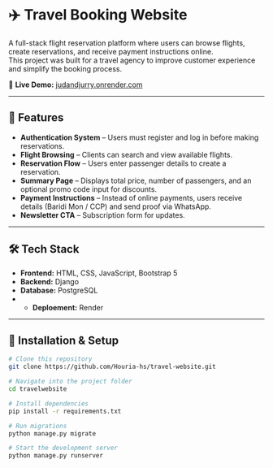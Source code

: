 # ✈️ Travel Booking Website

A full-stack flight reservation platform where users can browse flights, create reservations, and receive payment instructions online.  
This project was built for a travel agency to improve customer experience and simplify the booking process.  

🔗 **Live Demo:** [judandjurry.onrender.com](https://judandjurry.onrender.com)

---

## 🚀 Features
- **Authentication System** – Users must register and log in before making reservations.  
- **Flight Browsing** – Clients can search and view available flights.  
- **Reservation Flow** – Users enter passenger details to create a reservation.  
- **Summary Page** – Displays total price, number of passengers, and an optional promo code input for discounts.  
- **Payment Instructions** – Instead of online payments, users receive details (Baridi Mon / CCP) and send proof via WhatsApp.  
- **Newsletter CTA** – Subscription form for updates.  

---

## 🛠️ Tech Stack
- **Frontend:** HTML, CSS, JavaScript, Bootstrap 5  
- **Backend:** Django  
- **Database:** PostgreSQL
- - **Deploement:** Render  

---

## 📂 Installation & Setup

```bash
# Clone this repository
git clone https://github.com/Houria-hs/travel-website.git

# Navigate into the project folder
cd travelwebsite

# Install dependencies
pip install -r requirements.txt

# Run migrations
python manage.py migrate

# Start the development server
python manage.py runserver

